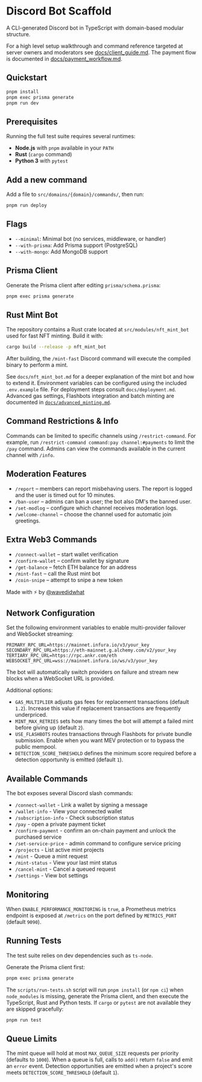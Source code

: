 # Discord Bot Scaffold

A CLI-generated Discord bot in TypeScript with domain-based modular structure.

For a high level setup walkthrough and command reference targeted at server owners and moderators see [docs/client_guide.md](docs/client_guide.md).
The payment flow is documented in [docs/payment_workflow.md](docs/payment_workflow.md).


## Quickstart

```bash
pnpm install
pnpm exec prisma generate
pnpm run dev
```

## Prerequisites
Running the full test suite requires several runtimes:

- **Node.js** with `pnpm` available in your `PATH`
- **Rust** (`cargo` command)
- **Python 3** with `pytest`

## Add a new command
Add a file to `src/domains/{domain}/commands/`, then run:

```bash
pnpm run deploy
```

## Flags
- `--minimal`: Minimal bot (no services, middleware, or handler)
- `--with-prisma`: Add Prisma support (PostgreSQL)
- `--with-mongo`: Add MongoDB support

## Prisma Client
Generate the Prisma client after editing `prisma/schema.prisma`:

```bash
pnpm exec prisma generate
```

## Rust Mint Bot
The repository contains a Rust crate located at `src/modules/nft_mint_bot` used for
fast NFT minting. Build it with:

```bash
cargo build --release -p nft_mint_bot
```

After building, the `/mint-fast` Discord command will execute the compiled binary
to perform a mint.

See `docs/nft_mint_bot.md` for a deeper explanation of the mint bot and how to
extend it. Environment variables can be configured using the included
`.env.example` file. For deployment steps consult `docs/deployment.md`.
Advanced gas settings, Flashbots integration and batch minting are documented in
[`docs/advanced_minting.md`](docs/advanced_minting.md).

## Command Restrictions & Info
Commands can be limited to specific channels using `/restrict-command`. For
example, run `/restrict-command command:pay channel:#payments` to limit the
`/pay` command. Admins can view the commands available in the current channel
with `/info`.

## Moderation Features
- `/report` – members can report misbehaving users. The report is logged and the user is timed out for 10 minutes.
- `/ban-user` – admins can ban a user; the bot also DM's the banned user.
- `/set-modlog` – configure which channel receives moderation logs.
- `/welcome-channel` – choose the channel used for automatic join greetings.

## Extra Web3 Commands
- `/connect-wallet` – start wallet verification
- `/confirm-wallet` – confirm wallet by signature
- `/get-balance` – fetch ETH balance for an address
- `/mint-fast` – call the Rust mint bot
- `/coin-snipe` – attempt to snipe a new token

Made with ⚡ by [@wavedidwhat](https://x.com/wavedidwhat)

## Network Configuration
Set the following environment variables to enable multi-provider failover and WebSocket streaming:

```
PRIMARY_RPC_URL=https://mainnet.infura.io/v3/your_key
SECONDARY_RPC_URL=https://eth-mainnet.g.alchemy.com/v2/your_key
TERTIARY_RPC_URL=https://rpc.ankr.com/eth
WEBSOCKET_RPC_URL=wss://mainnet.infura.io/ws/v3/your_key
```

The bot will automatically switch providers on failure and stream new blocks when a WebSocket URL is provided.

Additional options:
- `GAS_MULTIPLIER` adjusts gas fees for replacement transactions (default `1.2`). Increase this value if replacement transactions are frequently underpriced.
- `MINT_MAX_RETRIES` sets how many times the bot will attempt a failed mint before giving up (default `2`).
- `USE_FLASHBOTS` routes transactions through Flashbots for private bundle submission. Enable when you want MEV protection or to bypass the public mempool.
- `DETECTION_SCORE_THRESHOLD` defines the minimum score required before a detection opportunity is emitted (default `1`).
## Available Commands
The bot exposes several Discord slash commands:

- `/connect-wallet` - Link a wallet by signing a message
- `/wallet-info` - View your connected wallet
- `/subscription-info` - Check subscription status
- `/pay` - open a private payment ticket
- `/confirm-payment` - confirm an on-chain payment and unlock the purchased service
- `/set-service-price` - admin command to configure service pricing
- `/projects` - List active mint projects
- `/mint` - Queue a mint request
- `/mint-status` - View your last mint status
- `/cancel-mint` - Cancel a queued request
- `/settings` - View bot settings

## Monitoring
When `ENABLE_PERFORMANCE_MONITORING` is `true`, a Prometheus metrics endpoint is
exposed at `/metrics` on the port defined by `METRICS_PORT` (default `9090`).



## Running Tests
The test suite relies on dev dependencies such as `ts-node`.

Generate the Prisma client first:

```bash
pnpm exec prisma generate
```

The `scripts/run-tests.sh` script will run `pnpm install` (or `npm ci`) when
`node_modules` is missing, generate the Prisma client, and then execute the
TypeScript, Rust and Python tests.
If `cargo` or `pytest` are not available they are skipped gracefully:

```bash
pnpm run test
```


## Queue Limits
The mint queue will hold at most `MAX_QUEUE_SIZE` requests per priority
(defaults to `1000`). When a queue is full, calls to `add()` return `false`
and emit an `error` event.
Detection opportunities are emitted when a project's score meets `DETECTION_SCORE_THRESHOLD` (default `1`).
